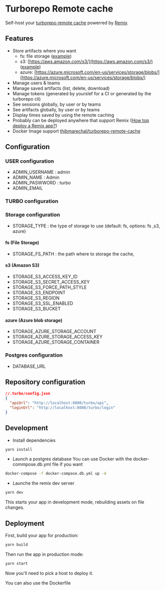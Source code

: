 # Turborepo Remote cache

Self-host your [turborepo remote cache](https://turborepo.org/docs/features/remote-caching) powerred by [Remix](https://remix.run/)

## Features
- Store artifacts where you want 
  - fs: file storage ([example](./docker-compose.fs.yml)) 
  - s3: [https://aws.amazon.com/s3/](https://aws.amazon.com/s3/) ([example](./docker-compose.s3.yml))
  - azure: [https://azure.microsoft.com/en-us/services/storage/blobs/](https://azure.microsoft.com/en-us/services/storage/blobs/)
- Manage users & teams
- Manage saved artifacts (list, delete, download)
- Manage tokens (generated by yourslef for a CI or generated by the turborepo cli)
- See sessions globally, by user or by teams
- See artifacts globally, by user or by teams
- Display times saved by using the remote caching
- Probably can be deployed anywhere that support Remix ([How top deploy a Remix  app?](https://remix.run/docs/en/v1/guides/deployment))
- Docker Image support [thibmarechal/turborepo-remote-cache](https://hub.docker.com/r/thibmarechal/turbo-epo-remote-cache)



## Configuration

### USER configuration
- ADMIN_USERNAME : admin
- ADMIN_NAME : Admin
- ADMIN_PASWWORD : turbo
- ADMIN_EMAIL

### TURBO configuration

### Storage configuration
- STORAGE_TYPE : the type of storage to use (default: fs, options: fs ,s3, azure)
#### fs (File Storage)
- STORAGE_FS_PATH : the path where to storage the cache,
#### s3 (Amazon S3)
- STORAGE_S3_ACCESS_KEY_ID
- STORAGE_S3_SECRET_ACCESS_KEY
- STORAGE_S3_FORCE_PATH_STYLE
- STORAGE_S3_ENDPOINT
- STORAGE_S3_REGION
- STORAGE_S3_SSL_ENABLED
- STORAGE_S3_BUCKET
#### azure (Azure blob storage)
- STORAGE_AZURE_STORAGE_ACCOUNT
- STORAGE_AZURE_STORAGE_ACCESS_KEY
- STORAGE_AZURE_STORAGE_CONTAINER

### Postgres configuration
- DATABASE_URL

## Repository configuration

```json
//.turbo/config.json
{
  "apiUrl": "http://localhost:8080/turbo/api",
  "loginUrl": "http://localhost:8080/turbo/login"
}
```

## Development

- Install dependencies
```sh
yarn install
```

- Launch a postgres database
  You can use Docker with the docker-commpose.db.yml file if you want
```sh
docker-compose -f docker-compose.db.yml up -d
```

- Launche the remix dev server
```sh
yarn dev
```

This starts your app in development mode, rebuilding assets on file changes.

## Deployment

First, build your app for production:

```sh
yarn build
```

Then run the app in production mode:

```sh
yarn start
```

Now you'll need to pick a host to deploy it.

You can also use the Dockerfile
